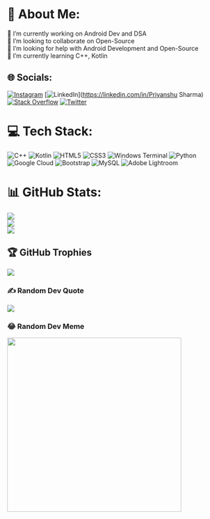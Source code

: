 # 💫 About Me:
🔭 I’m currently working on Android Dev and DSA<br>👯 I’m looking to collaborate on Open-Source<br>🤝 I’m looking for help with Android Development and Open-Source<br>🌱 I’m currently learning C++, Kotlin


## 🌐 Socials:
[![Instagram](https://img.shields.io/badge/Instagram-%23E4405F.svg?logo=Instagram&logoColor=white)](https://instagram.com/priyanshu_sharma19) [![LinkedIn](https://img.shields.io/badge/LinkedIn-%230077B5.svg?logo=linkedin&logoColor=white)](https://linkedin.com/in/Priyanshu Sharma) [![Stack Overflow](https://img.shields.io/badge/-Stackoverflow-FE7A16?logo=stack-overflow&logoColor=white)](https://stackoverflow.com/users/21895086) [![Twitter](https://img.shields.io/badge/Twitter-%231DA1F2.svg?logo=Twitter&logoColor=white)](https://twitter.com/iPriyanshuShrma) 

# 💻 Tech Stack:
![C++](https://img.shields.io/badge/c++-%2300599C.svg?style=flat&logo=c%2B%2B&logoColor=white) ![Kotlin](https://img.shields.io/badge/kotlin-%237F52FF.svg?style=flat&logo=kotlin&logoColor=white) ![HTML5](https://img.shields.io/badge/html5-%23E34F26.svg?style=flat&logo=html5&logoColor=white) ![CSS3](https://img.shields.io/badge/css3-%231572B6.svg?style=flat&logo=css3&logoColor=white) ![Windows Terminal](https://img.shields.io/badge/Windows%20Terminal-%234D4D4D.svg?style=flat&logo=windows-terminal&logoColor=white) ![Python](https://img.shields.io/badge/python-3670A0?style=flat&logo=python&logoColor=ffdd54) ![Google Cloud](https://img.shields.io/badge/GoogleCloud-%234285F4.svg?style=flat&logo=google-cloud&logoColor=white) ![Bootstrap](https://img.shields.io/badge/bootstrap-%238511FA.svg?style=flat&logo=bootstrap&logoColor=white) ![MySQL](https://img.shields.io/badge/mysql-%2300000f.svg?style=flat&logo=mysql&logoColor=white) ![Adobe Lightroom](https://img.shields.io/badge/Adobe%20Lightroom-31A8FF.svg?style=flat&logo=Adobe%20Lightroom&logoColor=white)
# 📊 GitHub Stats:
![](https://github-readme-stats.vercel.app/api?username=iPriyanshu19&theme=tokyonight&hide_border=false&include_all_commits=false&count_private=false)<br/>
![](https://github-readme-streak-stats.herokuapp.com/?user=iPriyanshu19&theme=tokyonight&hide_border=false)<br/>
![](https://github-readme-stats.vercel.app/api/top-langs/?username=iPriyanshu19&theme=tokyonight&hide_border=false&include_all_commits=false&count_private=false&layout=compact)

## 🏆 GitHub Trophies
![](https://github-profile-trophy.vercel.app/?username=iPriyanshu19&theme=dracula&no-frame=false&no-bg=false&margin-w=4)

### ✍️ Random Dev Quote
![](https://quotes-github-readme.vercel.app/api?type=horizontal&theme=radical)

### 😂 Random Dev Meme
<img src='https://randommeme-five.vercel.app/' style="height: 400px;"/>

<!-- Proudly created with GPRM ( https://gprm.itsvg.in ) -->

